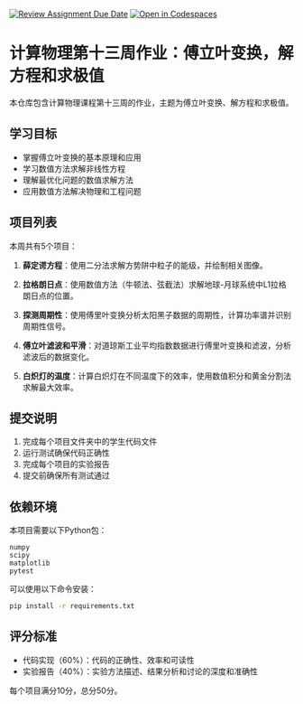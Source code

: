 [![Review Assignment Due Date](https://classroom.github.com/assets/deadline-readme-button-22041afd0340ce965d47ae6ef1cefeee28c7c493a6346c4f15d667ab976d596c.svg)](https://classroom.github.com/a/v12GciOW)
[![Open in Codespaces](https://classroom.github.com/assets/launch-codespace-2972f46106e565e64193e422d61a12cf1da4916b45550586e14ef0a7c637dd04.svg)](https://classroom.github.com/open-in-codespaces?assignment_repo_id=19591927)
# 计算物理第十三周作业：傅立叶变换，解方程和求极值

本仓库包含计算物理课程第十三周的作业，主题为傅立叶变换、解方程和求极值。

## 学习目标

- 掌握傅立叶变换的基本原理和应用
- 学习数值方法求解非线性方程
- 理解最优化问题的数值求解方法
- 应用数值方法解决物理和工程问题

## 项目列表

本周共有5个项目：

1. **薛定谔方程**：使用二分法求解方势阱中粒子的能级，并绘制相关图像。

2. **拉格朗日点**：使用数值方法（牛顿法、弦截法）求解地球-月球系统中L1拉格朗日点的位置。

3. **探测周期性**：使用傅里叶变换分析太阳黑子数据的周期性，计算功率谱并识别周期性信号。

4. **傅立叶滤波和平滑**：对道琼斯工业平均指数数据进行傅里叶变换和滤波，分析滤波后的数据变化。

5. **白炽灯的温度**：计算白炽灯在不同温度下的效率，使用数值积分和黄金分割法求解最大效率。

## 提交说明

1. 完成每个项目文件夹中的学生代码文件
2. 运行测试确保代码正确性
3. 完成每个项目的实验报告
4. 提交前确保所有测试通过

## 依赖环境

本项目需要以下Python包：

```
numpy
scipy
matplotlib
pytest
```

可以使用以下命令安装：

```bash
pip install -r requirements.txt
```

## 评分标准

- 代码实现（60%）：代码的正确性、效率和可读性
- 实验报告（40%）：实验方法描述、结果分析和讨论的深度和准确性

每个项目满分10分，总分50分。